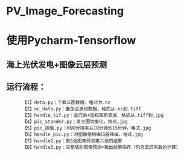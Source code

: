 # PV_Image_Forecasting
# 使用Pycharm-Tensorflow
## 海上光伏发电+图像云层预测
## 运行流程：
          【1】data.py：下载云图数据，格式为.nc
          【2】nc_data.py：叠加全波段数据，格式从.nc到.tiff
          【3】handle_tif.py：去冗余+加权高斯滤波，格式从.tiff到.jpg
          【4】pic_stander.py：直方图均衡化，格式.jpg
          【5】pic_插值.py：时间分辨率从10分钟到15分钟，格式.jpg
          【6】handle_pic.py：对图像使用编码器降噪，格式.jpg
          【7】handle2.py：前5张图像预测第六张的结果
          【8】handle3.py：完整版的图像预测+输出结果保存（包含云层系数的计算）
          
